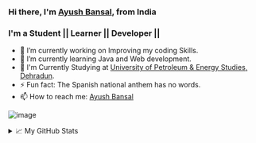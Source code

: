 ### Hi there, I'm [Ayush Bansal](https://github.com/ayush0418), from India

### I'm a Student || Learner || Developer || 

- 🔭 I’m currently working on Improving my coding Skills.
- 🌱 I’m currently learning Java and Web development.
- 👯 I'm Currently Studying at [University of Petroleum & Energy Studies, Dehradun](https://www.upes.ac.in).<br>
- ⚡ Fun fact: The Spanish national anthem has no words.
- 📫 How to reach me: [Ayush Bansal](https://www.linkedin.com/in/ayush-bansal/)


![image](https://github.com/saadeghi/saadeghi/blob/master/dino.gif)

<details>
<summary>📈 My GitHub Stats</summary>
<p align="center"> <img src="https://github-readme-stats.vercel.app/api?username=Sarthak1306&show_icons=true&theme=gotham" alt="Sarthak" />
</details>

<!--
**ayush0418/ayush0418** is a ✨ _special_ ✨ repository because its `README.md` (this file) appears on your GitHub profile.

Here are some ideas to get you started:

- 🔭 I’m currently working on ...
- 🌱 I’m currently learning Java and Web development
- 👯 I’m looking to collaborate on ...
- 🤔 I’m looking for help with ...
- 💬 Ask me about ...
- 📫 How to reach me: ...
- 😄 Pronouns: ...
- ⚡ Fun fact: The Spanish national anthem has no words
-->
